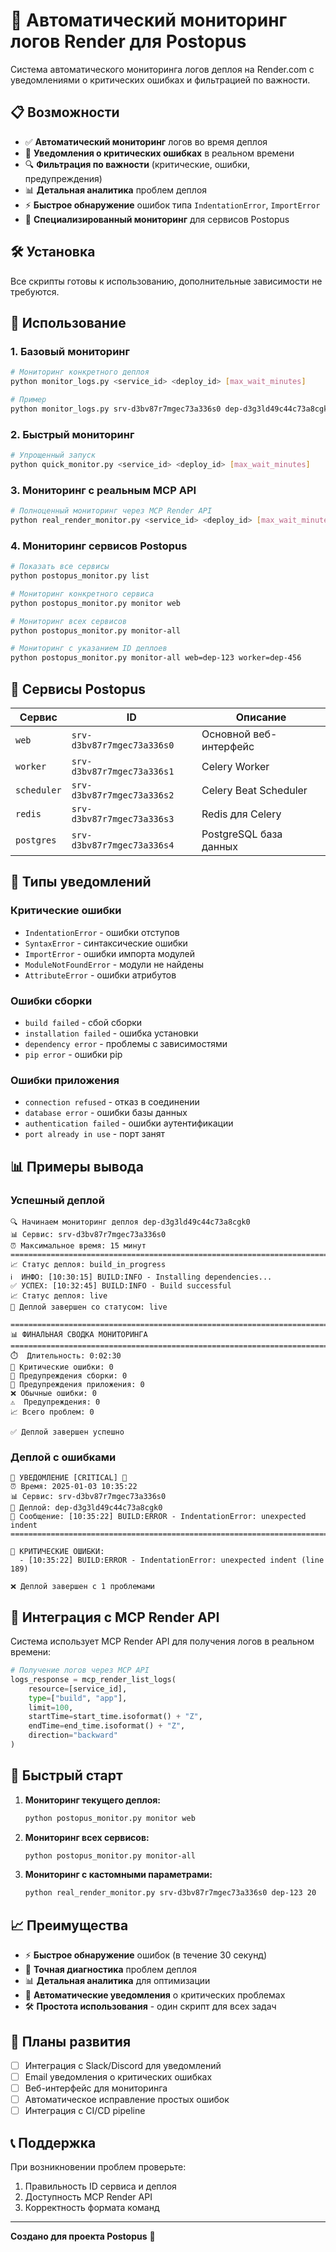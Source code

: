 # 🚀 Автоматический мониторинг логов Render для Postopus

Система автоматического мониторинга логов деплоя на Render.com с уведомлениями о критических ошибках и фильтрацией по важности.

## 📋 Возможности

- ✅ **Автоматический мониторинг** логов во время деплоя
- 🚨 **Уведомления о критических ошибках** в реальном времени
- 🔍 **Фильтрация по важности** (критические, ошибки, предупреждения)
- 📊 **Детальная аналитика** проблем деплоя
- ⚡ **Быстрое обнаружение** ошибок типа `IndentationError`, `ImportError`
- 🎯 **Специализированный мониторинг** для сервисов Postopus

## 🛠️ Установка

Все скрипты готовы к использованию, дополнительные зависимости не требуются.

## 📖 Использование

### 1. Базовый мониторинг

```bash
# Мониторинг конкретного деплоя
python monitor_logs.py <service_id> <deploy_id> [max_wait_minutes]

# Пример
python monitor_logs.py srv-d3bv87r7mgec73a336s0 dep-d3g3ld49c44c73a8cgk0 15
```

### 2. Быстрый мониторинг

```bash
# Упрощенный запуск
python quick_monitor.py <service_id> <deploy_id> [max_wait_minutes]
```

### 3. Мониторинг с реальным MCP API

```bash
# Полноценный мониторинг через MCP Render API
python real_render_monitor.py <service_id> <deploy_id> [max_wait_minutes]
```

### 4. Мониторинг сервисов Postopus

```bash
# Показать все сервисы
python postopus_monitor.py list

# Мониторинг конкретного сервиса
python postopus_monitor.py monitor web

# Мониторинг всех сервисов
python postopus_monitor.py monitor-all

# Мониторинг с указанием ID деплоев
python postopus_monitor.py monitor-all web=dep-123 worker=dep-456
```

## 🎯 Сервисы Postopus

| Сервис | ID | Описание |
|--------|----|---------| 
| `web` | `srv-d3bv87r7mgec73a336s0` | Основной веб-интерфейс |
| `worker` | `srv-d3bv87r7mgec73a336s1` | Celery Worker |
| `scheduler` | `srv-d3bv87r7mgec73a336s2` | Celery Beat Scheduler |
| `redis` | `srv-d3bv87r7mgec73a336s3` | Redis для Celery |
| `postgres` | `srv-d3bv87r7mgec73a336s4` | PostgreSQL база данных |

## 🚨 Типы уведомлений

### Критические ошибки
- `IndentationError` - ошибки отступов
- `SyntaxError` - синтаксические ошибки
- `ImportError` - ошибки импорта модулей
- `ModuleNotFoundError` - модули не найдены
- `AttributeError` - ошибки атрибутов

### Ошибки сборки
- `build failed` - сбой сборки
- `installation failed` - ошибка установки
- `dependency error` - проблемы с зависимостями
- `pip error` - ошибки pip

### Ошибки приложения
- `connection refused` - отказ в соединении
- `database error` - ошибки базы данных
- `authentication failed` - ошибки аутентификации
- `port already in use` - порт занят

## 📊 Примеры вывода

### Успешный деплой
```
🔍 Начинаем мониторинг деплоя dep-d3g3ld49c44c73a8cgk0
📊 Сервис: srv-d3bv87r7mgec73a336s0
⏰ Максимальное время: 15 минут
================================================================================
📈 Статус деплоя: build_in_progress
ℹ️  ИНФО: [10:30:15] BUILD:INFO - Installing dependencies...
✅ УСПЕХ: [10:32:45] BUILD:INFO - Build successful
📈 Статус деплоя: live
🏁 Деплой завершен со статусом: live

================================================================================
📊 ФИНАЛЬНАЯ СВОДКА МОНИТОРИНГА
================================================================================
⏱️  Длительность: 0:02:30
🚨 Критические ошибки: 0
🔨 Предупреждения сборки: 0
🐛 Предупреждения приложения: 0
❌ Обычные ошибки: 0
⚠️  Предупреждения: 0
📈 Всего проблем: 0

✅ Деплой завершен успешно
```

### Деплой с ошибками
```
🚨 УВЕДОМЛЕНИЕ [CRITICAL] 🚨
⏰ Время: 2025-01-03 10:35:22
📊 Сервис: srv-d3bv87r7mgec73a336s0
🚀 Деплой: dep-d3g3ld49c44c73a8cgk0
📝 Сообщение: [10:35:22] BUILD:ERROR - IndentationError: unexpected indent
================================================================================

🚨 КРИТИЧЕСКИЕ ОШИБКИ:
  - [10:35:22] BUILD:ERROR - IndentationError: unexpected indent (line 189)

❌ Деплой завершен с 1 проблемами
```

## 🔧 Интеграция с MCP Render API

Система использует MCP Render API для получения логов в реальном времени:

```python
# Получение логов через MCP API
logs_response = mcp_render_list_logs(
    resource=[service_id],
    type=["build", "app"],
    limit=100,
    startTime=start_time.isoformat() + "Z",
    endTime=end_time.isoformat() + "Z",
    direction="backward"
)
```

## 🚀 Быстрый старт

1. **Мониторинг текущего деплоя:**
   ```bash
   python postopus_monitor.py monitor web
   ```

2. **Мониторинг всех сервисов:**
   ```bash
   python postopus_monitor.py monitor-all
   ```

3. **Мониторинг с кастомными параметрами:**
   ```bash
   python real_render_monitor.py srv-d3bv87r7mgec73a336s0 dep-123 20
   ```

## 📈 Преимущества

- ⚡ **Быстрое обнаружение** ошибок (в течение 30 секунд)
- 🎯 **Точная диагностика** проблем деплоя
- 📊 **Детальная аналитика** для оптимизации
- 🔔 **Автоматические уведомления** о критических проблемах
- 🛠️ **Простота использования** - один скрипт для всех задач

## 🔮 Планы развития

- [ ] Интеграция с Slack/Discord для уведомлений
- [ ] Email уведомления о критических ошибках
- [ ] Веб-интерфейс для мониторинга
- [ ] Автоматическое исправление простых ошибок
- [ ] Интеграция с CI/CD pipeline

## 📞 Поддержка

При возникновении проблем проверьте:
1. Правильность ID сервиса и деплоя
2. Доступность MCP Render API
3. Корректность формата команд

---

**Создано для проекта Postopus** 🚀
